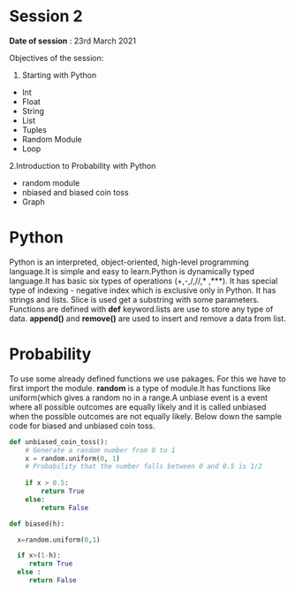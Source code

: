 # Session 2

**Date of session** : 23rd March 2021

Objectives of the session:

1. Starting with Python

- Int
- Float
- String
- List
- Tuples
- Random Module
- Loop

2.Introduction to Probability with Python

- random module
- nbiased and biased coin toss
- Graph

# Python

Python is an interpreted, object-oriented, high-level programming language.It is simple and easy to learn.Python is dynamically typed language.It has basic six types of operations (+,-,/,//,\* ,\***). It has special type of indexing - negative index which is exclusive only in Python. It has strings and lists. Slice is used get a substring with some parameters. Functions are defined with **def** keyword.lists are use to store any type of data. **append()** and **remove()** are used to insert and remove a data from list.

# Probability

To use some already defined functions we use pakages. For this we have to first import the module. **random** is a type of module.It has functions like uniform(which gives a random no in a range.A unbiase event is a event where all possible outcomes are equally likely and it is called unbiased when the possible outcomes are not equally likely.
Below down the sample code for biased and unbiased coin toss.



```Python
def unbiased_coin_toss():
    # Generate a random number from 0 to 1
    x = random.uniform(0, 1)
    # Probability that the number falls between 0 and 0.5 is 1/2
    
    if x > 0.5:
        return True
    else:
        return False
```
```python
def biased(h):

  x=random.uniform(0,1)

  if x>(1-h):
     return True
  else :
     return False
```



